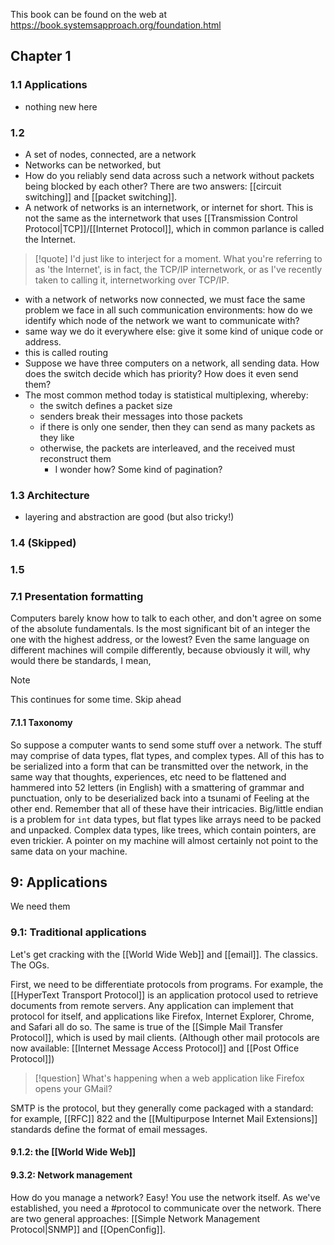 This book can be found on the web at https://book.systemsapproach.org/foundation.html

## Chapter 1
### 1.1 Applications
- nothing new here
### 1.2
- A set of nodes, connected, are a network
- Networks can be networked, but
- How do you reliably send data across such a network without packets being blocked by each other? There are two answers: [[circuit switching]] and [[packet switching]].
- A network of networks is an internetwork, or internet for short. This is not the same as the internetwork that uses [[Transmission Control Protocol|TCP]]/[[Internet Protocol]], which in common parlance is called the Internet.
>[!quote]
>I'd just like to interject for a moment. What you're referring to as 'the Internet', is in fact, the TCP/IP internetwork, or as I've recently taken to calling it, internetworking over TCP/IP.
- with a network of networks now connected, we must face the same problem we face in all such communication environments: how do we identify which node of the network we want to communicate with?
- same way we do it everywhere else: give it some kind of unique code or address.
- this is called routing
- Suppose we have three computers on a network, all sending data. How does the switch decide which has priority? How does it even send them?
- The most common method today is statistical multiplexing, whereby:
	- the switch defines a packet size
	- senders break their messages into those packets
	- if there is only one sender, then they can send as many packets as they like
	- otherwise, the packets are interleaved, and the received must reconstruct them
		- I wonder how? Some kind of pagination?

### 1.3 Architecture
- layering and abstraction are good (but also tricky!)
### 1.4 (Skipped)
### 1.5

### 7.1 Presentation formatting
Computers barely know how to talk to each other, and don't agree on some of the absolute fundamentals. Is the most significant bit of an integer the one with the highest address, or the lowest? Even the same language on different machines will compile differently, because obviously it will, why would there be standards, I mean, 
>[!note]
>This continues for some time. Skip ahead

#### 7.1.1 Taxonomy
So suppose a computer wants to send some stuff over a network. The stuff may comprise of data types, flat types, and complex types. All of this has to be serialized into a form that can be transmitted over the network, in the same way that thoughts, experiences, etc need to be flattened and hammered into 52 letters (in English) with a smattering of grammar and punctuation, only to be deserialized back into a tsunami of Feeling at the other end.
Remember that all of these have their intricacies. Big/little endian is a problem for `int` data types, but flat types like arrays need to be packed and unpacked. Complex data types, like trees, which contain pointers, are even trickier. A pointer on my machine will almost certainly not point to the same data on your machine.

## 9: Applications
We need them

### 9.1: Traditional applications
Let's get cracking with the [[World Wide Web]] and [[email]]. The classics. The OGs.

First, we need to be differentiate protocols from programs. For example, the [[HyperText Transport Protocol]]  is an application protocol used to retrieve documents from remote servers. Any application can implement that protocol for itself, and applications like Firefox, Internet Explorer, Chrome, and Safari all do so. The same is true of the [[Simple Mail Transfer Protocol]], which is used by mail clients. (Although other mail protocols are now available: [[Internet Message Access Protocol]] and [[Post Office Protocol]])

>[!question]
>What's happening when a web application like Firefox opens your GMail?

SMTP is the protocol, but they generally come packaged with a standard: for example, [[RFC]] 822 and the [[Multipurpose Internet Mail Extensions]] standards define the format of email messages.

#### 9.1.2: the [[World Wide Web]]
#### 9.3.2: Network management
How do you manage a network? Easy! You use the network itself. As we've established, you need a #protocol to communicate over the network. There are two general approaches: [[Simple Network Management Protocol|SNMP]] and [[OpenConfig]].
